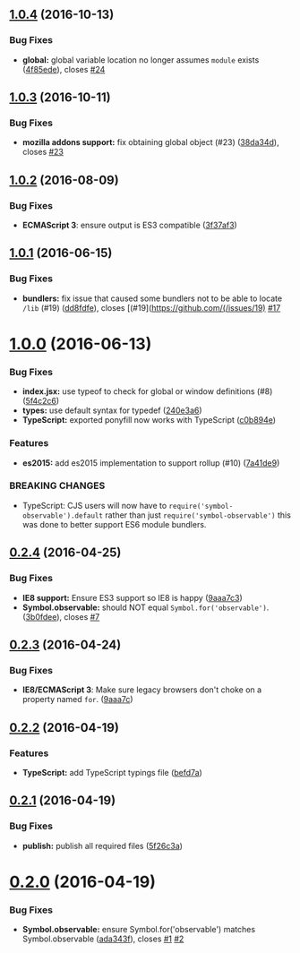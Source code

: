 <a name="1.0.4"></a>
## [1.0.4](https://github.com/blesh/symbol-observable/compare/1.0.3...v1.0.4) (2016-10-13)


### Bug Fixes

* **global:** global variable location no longer assumes `module` exists ([4f85ede](https://github.com/blesh/symbol-observable/commit/4f85ede)), closes [#24](https://github.com/blesh/symbol-observable/issues/24)



<a name="1.0.3"></a>
## [1.0.3](https://github.com/blesh/symbol-observable/compare/1.0.2...v1.0.3) (2016-10-11)


### Bug Fixes

* **mozilla addons support:** fix obtaining global object (#23) ([38da34d](https://github.com/blesh/symbol-observable/commit/38da34d)), closes [#23](https://github.com/blesh/symbol-observable/issues/23)



<a name="1.0.2"></a>
## [1.0.2](https://github.com/blesh/symbol-observable/compare/1.0.1...v1.0.2) (2016-08-09)

### Bug Fixes

* **ECMAScript 3**: ensure output is ES3 compatible ([3f37af3](https://github.com/blesh/symbol-observable/commit/3f37af3))



<a name="1.0.1"></a>
## [1.0.1](https://github.com/blesh/symbol-observable/compare/1.0.0...v1.0.1) (2016-06-15)


### Bug Fixes

* **bundlers:** fix issue that caused some bundlers not to be able to locate `/lib` (#19) ([dd8fdfe](https://github.com/blesh/symbol-observable/commit/dd8fdfe)), closes [(#19](https://github.com/(/issues/19) [#17](https://github.com/blesh/symbol-observable/issues/17)



<a name="1.0.0"></a>
# [1.0.0](https://github.com/blesh/symbol-observable/compare/0.2.4...v1.0.0) (2016-06-13)


### Bug Fixes

* **index.jsx:** use typeof to check for global or window definitions (#8) ([5f4c2c6](https://github.com/blesh/symbol-observable/commit/5f4c2c6))
* **types:** use default syntax for typedef ([240e3a6](https://github.com/blesh/symbol-observable/commit/240e3a6))
* **TypeScript:** exported ponyfill now works with TypeScript ([c0b894e](https://github.com/blesh/symbol-observable/commit/c0b894e))

### Features

* **es2015:** add es2015 implementation to support rollup (#10) ([7a41de9](https://github.com/blesh/symbol-observable/commit/7a41de9))


### BREAKING CHANGES

* TypeScript: CJS users will now have to `require('symbol-observable').default` rather than just `require('symbol-observable')` this was done to better support ES6 module bundlers.



<a name="0.2.4"></a>
## [0.2.4](https://github.com/blesh/symbol-observable/compare/0.2.2...v0.2.4) (2016-04-25)


### Bug Fixes

* **IE8 support:** Ensure ES3 support so IE8 is happy ([9aaa7c3](https://github.com/blesh/symbol-observable/commit/9aaa7c3))
* **Symbol.observable:** should NOT equal `Symbol.for('observable')`. ([3b0fdee](https://github.com/blesh/symbol-observable/commit/3b0fdee)), closes [#7](https://github.com/blesh/symbol-observable/issues/7)



<a name="0.2.3"></a>
## [0.2.3](https://github.com/blesh/symbol-observable/compare/0.2.3...v0.2.3) (2016-04-24)

### Bug Fixes

- **IE8/ECMAScript 3**: Make sure legacy browsers don't choke on a property named `for`. ([9aaa7c](https://github.com/blesh/symbol-observable/9aaa7c))


<a name="0.2.2"></a>
## [0.2.2](https://github.com/sindresorhus/symbol-observable/compare/0.2.1...v0.2.2) (2016-04-19)

### Features

* **TypeScript:** add TypeScript typings file ([befd7a](https://github.com/sindresorhus/symbol-observable/commit/befd7a))


<a name="0.2.1"></a>
## [0.2.1](https://github.com/sindresorhus/symbol-observable/compare/0.2.0...v0.2.1) (2016-04-19)


### Bug Fixes

* **publish:** publish all required files ([5f26c3a](https://github.com/sindresorhus/symbol-observable/commit/5f26c3a))



<a name="0.2.0"></a>
# [0.2.0](https://github.com/sindresorhus/symbol-observable/compare/v0.1.0...v0.2.0) (2016-04-19)


### Bug Fixes

* **Symbol.observable:** ensure Symbol.for(\'observable\') matches Symbol.observable ([ada343f](https://github.com/sindresorhus/symbol-observable/commit/ada343f)), closes [#1](https://github.com/sindresorhus/symbol-observable/issues/1) [#2](https://github.com/sindresorhus/symbol-observable/issues/2)
